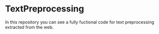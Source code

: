 # TextPreprocessing

In this repository you can see a fully fuctional code for text preprocessing extracted from the web.
